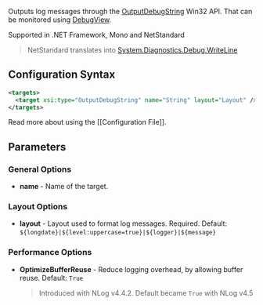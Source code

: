 Outputs log messages through the [OutputDebugString](https://msdn.microsoft.com/da-dk/library/windows/desktop/aa363362.aspx) Win32 API. That can be monitored using [DebugView](https://docs.microsoft.com/en-us/sysinternals/downloads/debugview).

Supported in .NET Framework, Mono and NetStandard
> NetStandard translates into [System.Diagnostics.Debug.WriteLine](https://msdn.microsoft.com/en-us/library/system.diagnostics.debug.writeline.aspx)

## Configuration Syntax
```xml
<targets>
  <target xsi:type="OutputDebugString" name="String" layout="Layout" />
</targets>
```
Read more about using the [[Configuration File]].

## Parameters
### General Options
* **name** - Name of the target.

### Layout Options
* **layout** - Layout used to format log messages. Required. Default: `${longdate}|${level:uppercase=true}|${logger}|${message}`

### Performance Options
* **OptimizeBufferReuse** - Reduce logging overhead, by allowing buffer reuse. Default: `True`
  > Introduced with NLog v4.4.2. Default became `True` with NLog v4.5